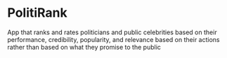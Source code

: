 # PolitiRank
App that ranks and rates politicians and public celebrities based on their performance, credibility, popularity, and relevance based on their actions rather than based on what they promise to the public
